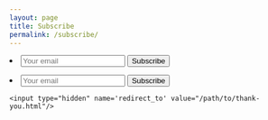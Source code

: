 ```yaml
---
layout: page
title: Subscribe
permalink: /subscribe/
---
```

<form action="https://getsimpleform.com/messages?form_api_token=3c24337e8fd79cb593827cd0395d63d2" method="post">
    <li class="contact-li">
        <input type="email" placeholder="Your email" id="email"/>
        <input type="submit" value="Subscribe" id="submit"/>
    </li>
</form>

<form action="https://getsimpleform.com/messages?form_api_token=3c24337e8fd79cb593827cd0395d63d2" method="post">
  <!-- the redirect_to is optional, the form will redirect to the referrer on submission -->
    <li class="contact-li">
        <input type="email" placeholder="Your email" id="email"/>
        <input type="submit" value="Subscribe" id="submit"/>
    </li>
         
   <!-- the redirect_to is optional, the form will redirect to the referrer on submission -->
    <input type="hidden" name='redirect_to' value="/path/to/thank-you.html"/> 
         
</form>

